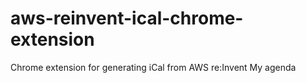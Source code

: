# aws-reinvent-ical-chrome-extension
Chrome extension for generating iCal from AWS re:Invent My agenda
